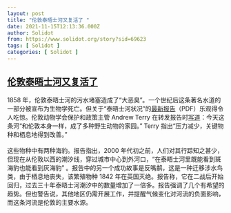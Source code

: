 ```yaml
---
layout: post
title: "伦敦泰晤士河又复活了 "
date: 2021-11-15T12:13:36.000Z
author: Solidot
from: https://www.solidot.org/story?sid=69623
tags: [ Solidot ]
categories: [ Solidot ]
---
```

<!--1636978416000-->
[伦敦泰晤士河又复活了](https://www.solidot.org/story?sid=69623)
------

<div>
1858 年，伦敦泰晤士河的污水堵塞造成了“大恶臭”。一个世纪后这条著名水道的一部分被宣布为生物学死亡。但关于“泰晤士河状况”的<a href="https://www.zsl.org/sites/default/files/ZSL_TheStateoftheThamesReport_Nov2021.pdf">最新报告</a>（PDF）乐观得令人吃惊。伦敦动物学会保护和政策主管 Andrew Terry 在转发报告时<a href="https://www.npr.org/2021/11/11/1054645619/state-of-the-river-thames-report-london">写道</a>：今天这条河“和伦敦本身一样，成了多种野生动物的家园。” Terry 指出“压力减少，关键物种和栖息地得到改善。”<br><br>这些物种中有两种海豹。报告指出，2000 年代初之前，人们对其行踪知之甚少，但现在从伦敦以西的潮汐线，穿过城市中心到外河口，“在泰晤士河里既能看到斑海豹也能看到灰海豹” 。报告中的另一个成功故事是反嘴鹬，这是一种迁移涉水鸟类，由于栖息地丧失，该繁殖物种 1842 年在英国灭绝。报告称，它在二战后开始回归，过去三十年泰晤士河潮汐中的数量增加了一倍多。报告强调了几个有希望的趋势。但也警告说，其他地区仍需开展工作，并提醒气候变化对河流的负面影响，而这条河流是伦敦的主要水源。
</div>
